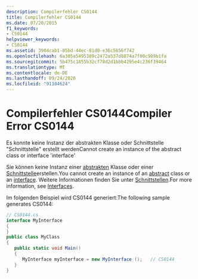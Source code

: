 ```yaml
---
description: Compilerfehler CS0144
title: Compilerfehler CS0144
ms.date: 07/20/2015
f1_keywords:
- CS0144
helpviewer_keywords:
- CS0144
ms.assetid: 3904cab1-05bd-44ec-81d0-e36c5656f742
ms.openlocfilehash: 6a305a5495389c2472a537d8874a7f00c989b1fa
ms.sourcegitcommit: 5b475c1855b32cf78d2d1bbb4295e4c236f39464
ms.translationtype: MT
ms.contentlocale: de-DE
ms.lasthandoff: 09/24/2020
ms.locfileid: "91184624"
---
```

# <a name="compiler-error-cs0144"></a><span data-ttu-id="c3541-103">Compilerfehler CS0144</span><span class="sxs-lookup"><span data-stu-id="c3541-103">Compiler Error CS0144</span></span>

<span data-ttu-id="c3541-104">Es konnte keine Instanz der abstrakten Klasse oder Schnittstelle "Schnittstelle" erstellt werden</span><span class="sxs-lookup"><span data-stu-id="c3541-104">Cannot create an instance of the abstract class or interface 'interface'</span></span>  
  
 <span data-ttu-id="c3541-105">Sie können keine Instanz einer [abstrakten](../language-reference/keywords/abstract.md) Klasse oder einer [Schnittstelle](../language-reference/keywords/interface.md)erstellen.</span><span class="sxs-lookup"><span data-stu-id="c3541-105">You cannot create an instance of an [abstract](../language-reference/keywords/abstract.md) class or an [interface](../language-reference/keywords/interface.md).</span></span> <span data-ttu-id="c3541-106">Weitere Informationen finden Sie unter [Schnittstellen](../programming-guide/interfaces/index.md).</span><span class="sxs-lookup"><span data-stu-id="c3541-106">For more information, see [Interfaces](../programming-guide/interfaces/index.md).</span></span>  
  
 <span data-ttu-id="c3541-107">Im folgenden Beispiel wird CS0144 generiert:</span><span class="sxs-lookup"><span data-stu-id="c3541-107">The following sample generates CS0144:</span></span>  
  
```csharp  
// CS0144.cs  
interface MyInterface  
{  
}  
public class MyClass  
{  
   public static void Main()  
   {  
      MyInterface myInterface = new MyInterface ();   // CS0144  
   }  
}  
```
